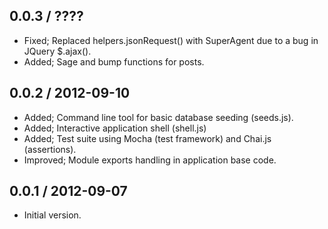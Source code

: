 
0.0.3 / ????
------------

 * Fixed; Replaced helpers.jsonRequest() with SuperAgent due to a bug in JQuery $.ajax().
 * Added; Sage and bump functions for posts.

0.0.2 / 2012-09-10
------------------

 * Added; Command line tool for basic database seeding (seeds.js).
 * Added; Interactive application shell (shell.js)
 * Added; Test suite using Mocha (test framework) and Chai.js (assertions).
 * Improved; Module exports handling in application base code.

0.0.1 / 2012-09-07
------------------

  * Initial version.
